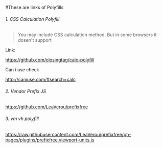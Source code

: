 
#These are links of Polyfills

###### 1. CSS Calculation Polyfill

> You may include CSS calculation method. But in some browsers it dosen't support

Link:

https://github.com/closingtag/calc-polyfill

Can i use check 

http://caniuse.com/#search=calc

###### 2. Vendor Prefix JS

https://github.com/LeaVerou/prefixfree

###### 3. vm vh polyfill
https://raw.githubusercontent.com/LeaVerou/prefixfree/gh-pages/plugins/prefixfree.viewport-units.js




